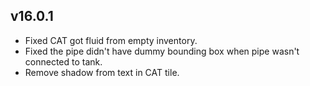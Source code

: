 ## v16.0.1
* Fixed CAT got fluid from empty inventory.
* Fixed the pipe didn't have dummy bounding box when pipe wasn't connected to tank.
* Remove shadow from text in CAT tile.

